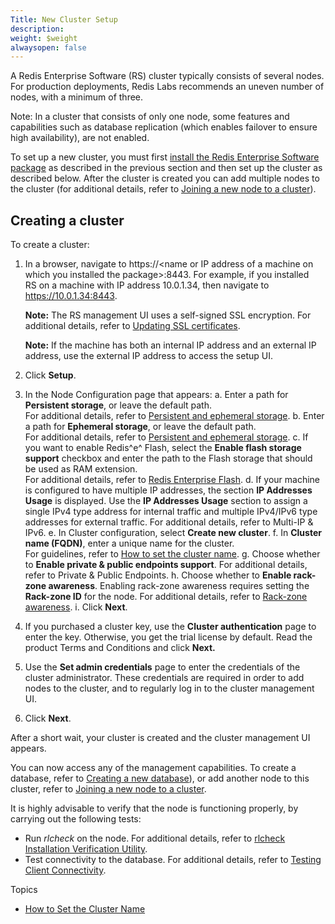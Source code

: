 ```yaml
---
Title: New Cluster Setup
description: 
weight: $weight
alwaysopen: false
---
```

A Redis Enterprise Software (RS) cluster typically consists of several
nodes. For production deployments, Redis Labs recommends an uneven
number of nodes, with a minimum of three.

Note: In a cluster that consists of only one node, some features and
capabilities such as database replication (which enables failover to
ensure high availability), are not enabled.

To set up a new cluster, you must first [install the Redis Enterprise
Software
package](/redis-enterprise-documentation/installing-and-upgrading/accessing-and-installing-the-setup-package/)
as described in the previous section and then set up the cluster as
described below. After the cluster is created you can add multiple nodes
to the cluster (for additional details, refer to [Joining a new node to
a
cluster](/redis-enterprise-documentation/cluster-administration/joining-a-new-node-to-a-cluster)).

## Creating a cluster

To create a cluster:

1.  In a browser, navigate to https://\<name or IP address of a machine
    on which you installed the package\>:8443. For example, if you
    installed RS on a machine with IP address 10.0.1.34, then navigate
    to https://10.0.1.34:8443.

    **Note:** The RS management UI uses a self-signed SSL encryption.
    For additional details, refer to [Updating SSL
    certificates](/redis-enterprise-documentation/cluster-administration/best-practices/updating-ssl-certificates).

    **Note:** If the machine has both an internal IP address and an
    external IP address, use the external IP address to access the setup
    UI.

2.  Click **Setup**.
3.  In the Node Configuration page that appears:
    a.  Enter a path for **Persistent storage**, or leave the default
        path.\
        For additional details, refer to [Persistent and ephemeral
        storage](/redis-enterprise-documentation/cluster-administration/best-practices/persistent-and-ephemeral-storage/).
    b.  Enter a path for **Ephemeral storage**, or leave the default
        path.\
        For additional details, refer to [Persistent and ephemeral
        storage](/redis-enterprise-documentation/cluster-administration/best-practices/persistent-and-ephemeral-storage/).
    c.  If you want to enable Redis^e^ Flash, select the **Enable flash
        storage support** checkbox and enter the path to the Flash
        storage that should be used as RAM extension.\
        For additional details, refer to [Redis Enterprise
        Flash](/redis-enterprise-documentation/redis-e-flash/).
    d.  If your machine is configured to have multiple IP addresses, the
        section **IP Addresses Usage** is displayed. Use the **IP
        Addresses Usage** section to assign a single IPv4 type address
        for internal traffic and multiple IPv4/IPv6 type addresses for
        external traffic. For additional details, refer to Multi-IP &
        IPv6.
    e.  In Cluster configuration, select **Create new cluster**.
    f.  In **Cluster name (FQDN)**, enter a unique name for the
        cluster.\
        For guidelines, refer to [How to set the cluster
        name](/redis-enterprise-documentation/administering/installing-upgrading/configuring/cluster-name-dns-connection-management/).
    g.  Choose whether to **Enable private & public endpoints support**.
        For additional details, refer to Private & Public Endpoints.
    h.  Choose whether to **Enable rack-zone awareness**. Enabling
        rack-zone awareness requires setting the **Rack-zone ID** for
        the node. For additional details, refer to [Rack-zone
        awareness](/redis-enterprise-documentation/rack-zone-awareness).
    i.  Click **Next**.
4.  If you purchased a cluster key, use the **Cluster authentication**
    page to enter the key. Otherwise, you get the trial license by
    default. Read the product Terms and Conditions and click **Next.**
5.  Use the **Set admin credentials** page to enter the credentials of
    the cluster administrator. These credentials are required in order
    to add nodes to the cluster, and to regularly log in to the cluster
    management UI.
6.  Click **Next**.

After a short wait, your cluster is created and the cluster management
UI appears.

You can now access any of the management capabilities. To create a
database, refer to [Creating a new
database](/redis-enterprise-documentation/database-configuration/creating-a-new-database)),
or add another node to this cluster, refer to [Joining a new node to a
cluster](/redis-enterprise-documentation/cluster-administration/joining-a-new-node-to-a-cluster).

It is highly advisable to verify that the node is functioning properly,
by carrying out the following tests:

-   Run *rlcheck* on the node. For additional details, refer to [rlcheck
    Installation Verification
    Utility](/redis-enterprise-documentation/references/cli-reference/rlcheck/).
-   Test connectivity to the database. For additional details, refer to
    [Testing Client
    Connectivity](/redis-enterprise-documentation/administering/troubleshooting/testing-client-connectivity/).

Topics

-   [How to Set the Cluster
    Name](/redis-enterprise-documentation/administering/installing-upgrading/configuring/cluster-name-dns-connection-management/)
